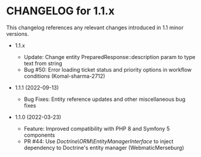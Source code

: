 CHANGELOG for 1.1.x
===================

This changelog references any relevant changes introduced in 1.1 minor versions.

* 1.1.x
    * Update: Change entity PreparedResponse::description param to type text from string
    * Bug #50: Error loading ticket status and priority options in workflow conditions (Komal-sharma-2712)

* 1.1.1 (2022-09-13)
    * Bug Fixes: Entity reference updates and other miscellaneous bug fixes

* 1.1.0 (2022-03-23)
    * Feature: Improved compatibility with PHP 8 and Symfony 5 components
    * PR #44: Use *Doctrine\ORM\EntityManagerInterface* to inject dependency to Doctrine's entity manager (WebmaticMerseburg)
